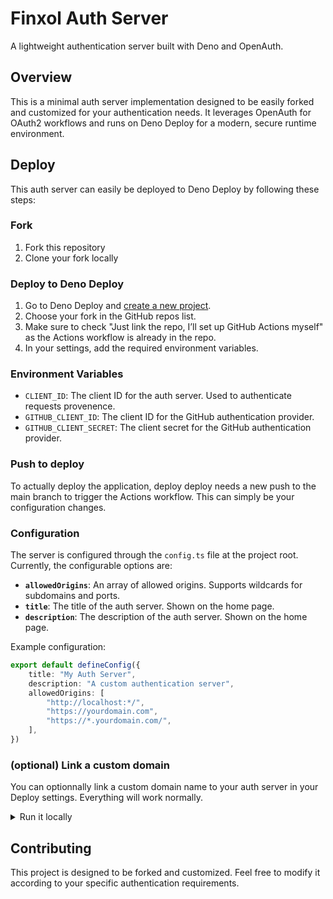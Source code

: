# Finxol Auth Server

A lightweight authentication server built with Deno and OpenAuth.

## Overview

This is a minimal auth server implementation designed to be easily forked and customized for your authentication needs.
It leverages OpenAuth for OAuth2 workflows and runs on Deno Deploy for a modern, secure runtime environment.

## Deploy

This auth server can easily be deployed to Deno Deploy by following these steps:

### Fork

1. Fork this repository
2. Clone your fork locally

### Deploy to Deno Deploy

1. Go to Deno Deploy and [create a new project](https://dash.deno.com/new_project).
2. Choose your fork in the GitHub repos list.
3. Make sure to check "Just link the repo, I’ll set up GitHub Actions myself" as the Actions workflow is already in the repo.
4. In your settings, add the required environment variables.

### Environment Variables

- `CLIENT_ID`: The client ID for the auth server. Used to authenticate requests provenence.
- `GITHUB_CLIENT_ID`: The client ID for the GitHub authentication provider.
- `GITHUB_CLIENT_SECRET`: The client secret for the GitHub authentication provider.

### Push to deploy

To actually deploy the application, deploy deploy needs a new push to the main branch to trigger the Actions workflow.
This can simply be your configuration changes.

### Configuration

The server is configured through the `config.ts` file at the project root.
Currently, the configurable options are:

- **`allowedOrigins`**: An array of allowed origins. Supports wildcards for subdomains and ports.
- **`title`**: The title of the auth server. Shown on the home page.
- **`description`**: The description of the auth server. Shown on the home page.

Example configuration:

```typescript
export default defineConfig({
    title: "My Auth Server",
    description: "A custom authentication server",
    allowedOrigins: [
        "http://localhost:*/",
        "https://yourdomain.com",
        "https://*.yourdomain.com/",
    ],
})
```

### (optional) Link a custom domain

You can optionnally link a custom domain name to your auth server in your Deploy settings.
Everything will work normally.

<details>

<summary>Run it locally</summary>

### Prerequisites

- [Deno](https://deno.land/) installed on your system

### Running the Server

Development mode with hot reload:

```bash
deno task dev
```

Production build:

```bash
deno task build
deno task start
```

## Project Structure

- `config.ts` - Main configuration file
- `src/main.ts` - Application entry point
- `src/issuer.ts` - OpenAuth issuer implementation
- `.env` - Environment variables (create your own)

</details>

## Contributing

This project is designed to be forked and customized. Feel free to modify it according to your specific authentication requirements.
